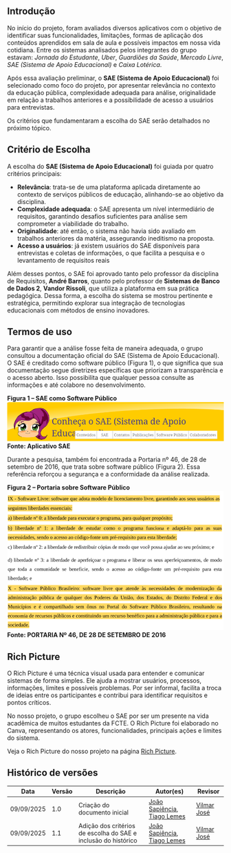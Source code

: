 ## Introdução

No início do projeto, foram avaliados diversos aplicativos com o objetivo de identificar suas funcionalidades, limitações, formas de aplicação dos conteúdos aprendidos em sala de aula e possíveis impactos em nossa vida cotidiana. Entre os sistemas analisados pelos integrantes do grupo estavam: *Jornada do Estudante*, *Uber*, *Guardiões da Saúde*, *Mercado Livre*, *SAE (Sistema de Apoio Educacional)* e *Caixa Lotérica*.

Após essa avaliação preliminar, o **SAE (Sistema de Apoio Educacional)** foi selecionado como foco do projeto, por apresentar relevância no contexto da educação pública, complexidade adequada para análise, originalidade em relação a trabalhos anteriores e a possibilidade de acesso a usuários para entrevistas.  

Os critérios que fundamentaram a escolha do SAE serão detalhados no próximo tópico.


## Critério de Escolha

A escolha do **SAE (Sistema de Apoio Educacional)** foi guiada por quatro critérios principais:

- **Relevância**: trata-se de uma plataforma aplicada diretamente ao contexto de serviços públicos de educação, alinhando-se ao objetivo da disciplina.  
- **Complexidade adequada**: o SAE apresenta um nível intermediário de requisitos, garantindo desafios suficientes para análise sem comprometer a viabilidade do trabalho.  
- **Originalidade**: até então, o sistema não havia sido avaliado em trabalhos anteriores da matéria, assegurando ineditismo na proposta.  
- **Acesso a usuários**: já existem usuários do SAE disponíveis para entrevistas e coletas de informações, o que facilita a pesquisa e o levantamento de requisitos reais

Além desses pontos, o SAE foi aprovado tanto pelo professor da disciplina de Requisitos, **André Barros**, quanto pelo professor de **Sistemas de Banco de Dados 2**, **Vandor Rissoli**, que utiliza a plataforma em sua prática pedagógica. Dessa forma, a escolha do sistema se mostrou pertinente e estratégica, permitindo explorar sua integração de tecnologias educacionais com métodos de ensino inovadores.

## Termos de uso 
Para garantir que a análise fosse feita de maneira adequada, o grupo consultou a documentação oficial do SAE (Sistema de Apoio Educacional). O SAE é creditado como software público (Figura 1), o que significa que sua documentação segue diretrizes específicas que priorizam a transparência e o acesso aberto. Isso possibilita que qualquer pessoa consulte as informações e até colabore no desenvolvimento.

**Figura 1 – SAE como Software Público**
![SAE](../imagens/termoUso/SAEsoftwarePublico.png)  
**Fonte: Aplicativo SAE**

Durante a pesquisa, também foi encontrada a Portaria nº 46, de 28 de setembro de 2016, que trata sobre software público (Figura 2). Essa referência reforçou a segurança e a conformidade da análise realizada.

**Figura 2 – Portaria sobre Software Público**
![Portaria Software Público](../imagens/termoUso/portariaSoftwarePublico.png)  
**Fonte: PORTARIA Nº 46, DE 28 DE SETEMBRO DE 2016**

## Rich Picture
O Rich Picture é uma técnica visual usada para entender e comunicar sistemas de forma simples. Ele ajuda a mostrar usuários, processos, informações, limites e possíveis problemas. Por ser informal, facilita a troca de ideias entre os participantes e contribui para identificar requisitos e pontos críticos.

No nosso projeto, o grupo escolheu o SAE por ser um presente na vida acadêmica de muitos estudantes da FCTE. O Rich Picture foi elaborado no Canva, representando os atores, funcionalidades, principais ações e limites do sistema.

Veja o Rich Picture do nosso projeto na página [Rich Picture](../Rich-picture/richpicture.md). 

## Histórico de versões

| Data       | Versão | Descrição                                                        | Autor(es)                       | Revisor |
|------------|--------|------------------------------------------------------------------|---------------------------------|---------|
| 09/09/2025 | 1.0    | Criação do documento inicial                                     | [João Sapiência]((https://github.com/JoaoSapiencia)), [Tiago Lemes](https://github.com/TiagoTeixeira-2005)     | [Vilmar José](https://github.com/VilmarFagundes)
| 09/09/2025 | 1.1    | Adição dos critérios de escolha do SAE e inclusão do histórico   | [João Sapiência]((https://github.com/JoaoSapiencia)), [Tiago Lemes](https://github.com/TiagoTeixeira-2005)     | [Vilmar José](https://github.com/VilmarFagundes)
